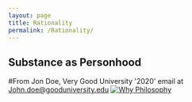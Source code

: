 ```yaml
---
layout: page
title: Rationality
permalink: /Rationality/
---
```

## Substance as Personhood
#From Jon Doe, Very Good University '2020' email at John.doe@gooduniversity.edu
[![Why Philosophy](http://philosophyexchange.github.io/assets/458px-Sanzio_01_Plato_Aristotle.jpg)](../assets/personhood_test.pdf)
